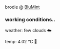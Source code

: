 brodie @ [BluMint](https://www.linkedin.com/company/blumint-io/)

<!--weather_start-->
### working conditions..

weather: few clouds ☁️

temp: 4.02 °C 🧥

<!--weather_end-->
